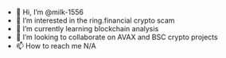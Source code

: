 - 👋 Hi, I’m @milk-1556
- 👀 I’m interested in the ring.financial crypto scam
- 🌱 I’m currently learning blockchain analysis
- 💞️ I’m looking to collaborate on AVAX and BSC crypto projects
- 📫 How to reach me N/A

<!---
milk-1556/milk-1556 is a ✨ special ✨ repository because its `README.md` (this file) appears on your GitHub profile.
You can click the Preview link to take a look at your changes.
--->
